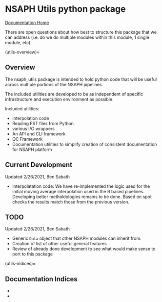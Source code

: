 # NSAPH Utils python package

[Documentation Home](https://nsaph-data-platform.github.io/nsaph-platform-docs/home.html)

There are open questions about how best to structure this package that we can address
(i.e. do we do multiple modules within this module, 1 single module, etc).

(utils-overview)=
## Overview 

The nsaph_utils package is intended to hold python 
code that will be useful
across multiple portions of the NSAPH pipelines.

The included utilities are developed to be as independent of
specific infrastructure and execution environment as possible.

Included utilities:

* Interpolation code
* Reading FST files from Python
* various I/O wrappers
* An API and CLI framework
* QC Framework
* Documentation utilities to simplify creation of consistent 
 documentation for NSAPH platform 


## Current Development

Updated 2/26/2021, Ben Sabath

- Interpolatation code: We have re-implemented the logic used for the 
  initial moving average interpolation used in the R based pipelines. 
  Developing better metholdologies remains to be done. Based on spot checks
  the results match those from the previous version.
  
## TODO
 
 Updated 2/26/2021, Ben Sabath
 
 - Generic `Data` object that other NSAPH modules can inherit from.
 - Creation of list of other useful general features
 - Review of already done development to see what would make sense to port to this package

(utils-indices)=
## Documentation Indices 

* [](genindex)
* [](modindex)
